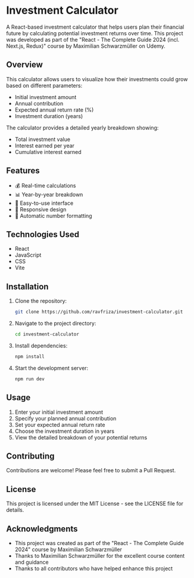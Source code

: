 # Investment Calculator

A React-based investment calculator that helps users plan their financial future by calculating potential investment returns over time. This project was developed as part of the "React - The Complete Guide 2024 (incl. Next.js, Redux)" course by Maximilian Schwarzmüller on Udemy.

## Overview

This calculator allows users to visualize how their investments could grow based on different parameters:
- Initial investment amount
- Annual contribution
- Expected annual return rate (%)
- Investment duration (years)

The calculator provides a detailed yearly breakdown showing:
- Total investment value
- Interest earned per year
- Cumulative interest earned

## Features

- 💰 Real-time calculations
- 📊 Year-by-year breakdown
- 🎯 Easy-to-use interface
- 📱 Responsive design
- 🔢 Automatic number formatting

## Technologies Used

- React
- JavaScript
- CSS
- Vite

## Installation

1. Clone the repository:
   ```bash
   git clone https://github.com/ravfriza/investment-calculator.git
   ```

2. Navigate to the project directory:
   ```bash
   cd investment-calculator
   ```

3. Install dependencies:
   ```bash
   npm install
   ```

4. Start the development server:
   ```bash
   npm run dev
   ```

## Usage

1. Enter your initial investment amount
2. Specify your planned annual contribution
3. Set your expected annual return rate
4. Choose the investment duration in years
5. View the detailed breakdown of your potential returns

## Contributing

Contributions are welcome! Please feel free to submit a Pull Request.

## License

This project is licensed under the MIT License - see the LICENSE file for details.

## Acknowledgments

- This project was created as part of the "React - The Complete Guide 2024" course by Maximilian Schwarzmüller
- Thanks to Maximilian Schwarzmüller for the excellent course content and guidance
- Thanks to all contributors who have helped enhance this project